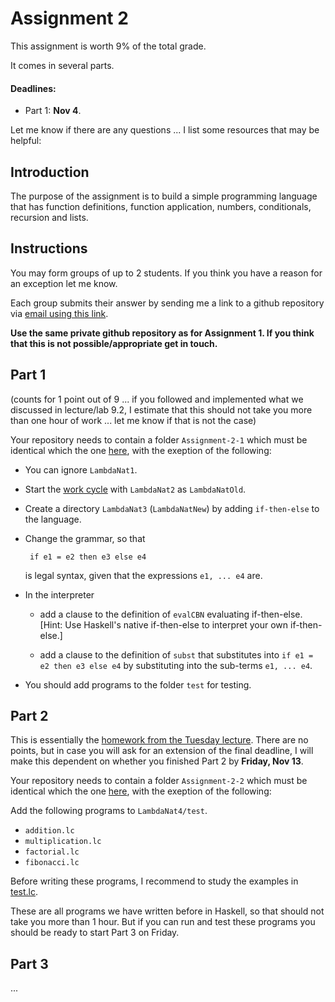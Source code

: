 # Assignment 2

This assignment is worth 9% of the total grade.

It comes in several parts.

#### Deadlines: 

- Part 1: **Nov 4**.

Let me know if there are any questions ... I list some resources that may be helpful:

## Introduction

The purpose of the assignment is to build a simple programming language that has function definitions, function application, numbers, conditionals, recursion and lists.


## Instructions

You may form groups of up to 2 students. If you think you have a reason for an exception let me know.

Each group submits their answer by sending me a link to a github repository via [email using this link](mailto:akurz@chapman.edu?subject=CPSC-354-Assignment-2).

**Use the same private github repository as for Assignment 1. If you think that this is not possible/appropriate get in touch.**

## Part 1

(counts for 1 point out of 9 ... if you followed and implemented what we discussed in lecture/lab 9.2, I estimate that this should not take you more than one hour of work ... let me know if that is not the case)

Your repository needs to contain a folder `Assignment-2-1` which must be identical which the one [here](https://github.com/alexhkurz/programming-languages-2020/tree/master/Assignment-2-1), with the exeption of the following:

- You can ignore `LambdaNat1`.

- Start the [work cycle](https://github.com/alexhkurz/programming-languages-2020/blob/master/Lab1-Lambda-Calculus/README.md#the-work-cycle-build-a-new-language) with `LambdaNat2` as `LambdaNatOld`.

- Create a directory `LambdaNat3` (`LambdaNatNew`) by adding `if-then-else` to the language.

 - Change the grammar, so that 

        if e1 = e2 then e3 else e4

    is legal syntax, given that the expressions `e1, ... e4` are.

- In the interpreter
    -  add a clause to the definition of `evalCBN` evaluating  if-then-else. [Hint: Use Haskell's native if-then-else to interpret your own if-then-else.]

    -  add a clause to the definition of `subst` that substitutes into `if e1 = e2 then e3 else e4` by substituting into the sub-terms `e1, ... e4`. 

- You should add programs to the folder `test` for testing.

## Part 2

This is essentially the [homework from the Tuesday lecture](https://hackmd.io/Mt3etYA-QPe3vQGD-bBkLw?both#Homework). There are no points, but in case you will ask for an extension of the final deadline, I will make this dependent on whether you finished Part 2 by **Friday, Nov 13**.

Your repository needs to contain a folder `Assignment-2-2` which must be identical which the one [here](https://github.com/alexhkurz/programming-languages-2020/tree/master/Assignment-2-1), with the exeption of the following:

Add the following programs to `LambdaNat4/test`.

- `addition.lc`
- `multiplication.lc`
- `factorial.lc`
- `fibonacci.lc`

Before writing these programs, I recommend to study the examples in [test.lc](https://github.com/alexhkurz/programming-languages-2020/blob/master/Assignment-2-2/LambdaNat4/test/test.lc).

These are all programs we have written before in Haskell, so that should not take you more than 1 hour. But if you can run and test these programs you should be ready to start Part 3 on Friday.

## Part 3

...






